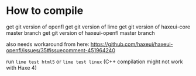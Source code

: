 # How to compile

get git version of openfl
get git version of lime
get git version of haxeui-core master branch
get git version of haxeui-openfl master branch

also needs workaround from here: https://github.com/haxeui/haxeui-openfl/issues/35#issuecomment-451964240

run `lime test html5` or `lime test linux` (C++ compilation might not work with Haxe 4)
